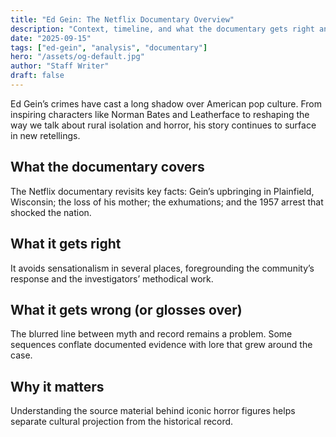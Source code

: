```yaml
---
title: "Ed Gein: The Netflix Documentary Overview"
description: "Context, timeline, and what the documentary gets right and wrong."
date: "2025-09-15"
tags: ["ed-gein", "analysis", "documentary"]
hero: "/assets/og-default.jpg"
author: "Staff Writer"
draft: false
---
```


Ed Gein’s crimes have cast a long shadow over American pop culture. From inspiring characters like Norman Bates and Leatherface to reshaping the way we talk about rural isolation and horror, his story continues to surface in new retellings.

## What the documentary covers

The Netflix documentary revisits key facts: Gein’s upbringing in Plainfield, Wisconsin; the loss of his mother; the exhumations; and the 1957 arrest that shocked the nation.

## What it gets right

It avoids sensationalism in several places, foregrounding the community’s response and the investigators’ methodical work.

## What it gets wrong (or glosses over)

The blurred line between myth and record remains a problem. Some sequences conflate documented evidence with lore that grew around the case.

## Why it matters

Understanding the source material behind iconic horror figures helps separate cultural projection from the historical record.


